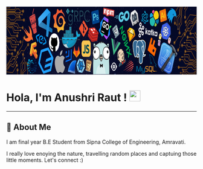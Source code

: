 <p align="center"><img src="https://github.com/abhinav-bohra/abhinav-bohra/blob/main/header.png" width="1380px" height="180px"></p>

# Hola, I'm Anushri Raut ! <img src="https://media.giphy.com/media/hvRJCLFzcasrR4ia7z/giphy.gif" width="29px" height="29px">

<hr>


## 🚀 About Me

I am final year B.E Student from Sipna College of Engineering, Amravati.

I really love enoying the nature, travelling random places and captuing those little moments.
Let's connect :)
